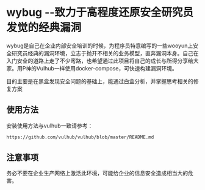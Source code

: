 # wybug --致力于高程度还原安全研究员发觉的经典漏洞

wybug是自己在企业内部安全培训的时候，为程序员特意编写的一些wooyun上安全研究员经典的漏洞环境，立志于抛开不相关的业务模型，直奔漏洞本身。自己在入门安全的道路上走了不少弯路，也希望通过此项目将自己的成长与所得分享给大家。用P神的Vulhub一样使用docker-compose，可快速构建漏洞环境。

目的主要是在黑盒发现安全问题的基础上，能通过白盒分析，并掌握思考相关的修复方案

## 使用方法

安装使用方法与vulhub一致请参考：
```bash
https://github.com/vulhub/vulhub/blob/master/README.md
```

## 注意事项

务必不要在企业生产网络上激活此环境，可能给企业的信息安全造成相当大的危害。


